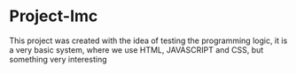 # Project-Imc
This project was created with the idea of ​​testing the programming logic, it is a very basic system, where we use HTML, JAVASCRIPT and CSS, but something very interesting
